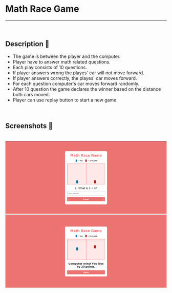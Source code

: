 # **Math Race Game** 

---

<br>

## **Description 📃**
- The game is between the player and the computer.
- Player have to answer math related questions.
- Each play consists of 10 questions.
- If player answers wrong the playes' car will not move forward.
- If player answers correctly, the playes' car moves forward.
- For each question computer's car moves forward randomly.
- After 10 question the game declares the winner based on the distance both cars moved.
- Player can use replay button to start a new game.

<br>

## **Screenshots 📸**

<br><img src="./images/image_01.png" alt="Image Description">
<br>
<img src="./images/image_02.png" alt="Image Description">